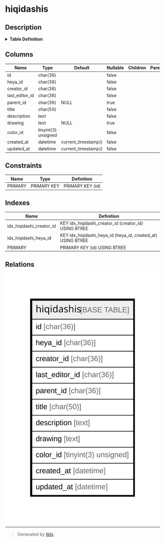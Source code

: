 # hiqidashis

## Description

<details>
<summary><strong>Table Definition</strong></summary>

```sql
CREATE TABLE `hiqidashis` (
  `id` char(36) NOT NULL,
  `heya_id` char(36) NOT NULL,
  `creator_id` char(36) NOT NULL,
  `last_editor_id` char(36) NOT NULL,
  `parent_id` char(36) DEFAULT NULL,
  `title` char(50) NOT NULL,
  `description` text NOT NULL,
  `drawing` text DEFAULT NULL,
  `color_id` tinyint(3) unsigned NOT NULL,
  `created_at` datetime NOT NULL DEFAULT current_timestamp(),
  `updated_at` datetime NOT NULL DEFAULT current_timestamp(),
  PRIMARY KEY (`id`),
  KEY `idx_hiqidashi_heya_id` (`heya_id`,`created_at`),
  KEY `idx_hiqidashi_creator_id` (`creator_id`)
) ENGINE=InnoDB DEFAULT CHARSET=utf8mb4
```

</details>

## Columns

| Name | Type | Default | Nullable | Children | Parents | Comment |
| ---- | ---- | ------- | -------- | -------- | ------- | ------- |
| id | char(36) |  | false |  |  |  |
| heya_id | char(36) |  | false |  |  |  |
| creator_id | char(36) |  | false |  |  |  |
| last_editor_id | char(36) |  | false |  |  |  |
| parent_id | char(36) | NULL | true |  |  |  |
| title | char(50) |  | false |  |  |  |
| description | text |  | false |  |  |  |
| drawing | text | NULL | true |  |  |  |
| color_id | tinyint(3) unsigned |  | false |  |  |  |
| created_at | datetime | current_timestamp() | false |  |  |  |
| updated_at | datetime | current_timestamp() | false |  |  |  |

## Constraints

| Name | Type | Definition |
| ---- | ---- | ---------- |
| PRIMARY | PRIMARY KEY | PRIMARY KEY (id) |

## Indexes

| Name | Definition |
| ---- | ---------- |
| idx_hiqidashi_creator_id | KEY idx_hiqidashi_creator_id (creator_id) USING BTREE |
| idx_hiqidashi_heya_id | KEY idx_hiqidashi_heya_id (heya_id, created_at) USING BTREE |
| PRIMARY | PRIMARY KEY (id) USING BTREE |

## Relations

![er](hiqidashis.svg)

---

> Generated by [tbls](https://github.com/k1LoW/tbls)

